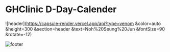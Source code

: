 # GHClinic D-Day-Calender
![header](https://capsule-render.vercel.app/api?type=venom
&color=auto
&height=300
&section=header
&text=Noh%20Seung%20Jun
&fontSize=90
&rotate=-12)

![footer](https://capsule-render.vercel.app/api?type=waving&color=auto&height=90&section=footer)
